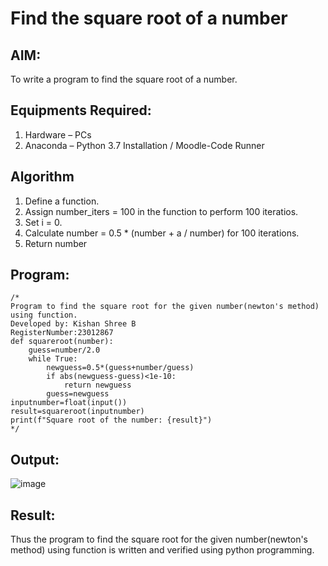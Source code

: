 # Find the square root of a number

## AIM:
To write a program to find the square root of a number.

## Equipments Required:
1. Hardware – PCs
2. Anaconda – Python 3.7 Installation / Moodle-Code Runner

## Algorithm
1. Define a function.
2. Assign number_iters = 100 in the function to perform 100 iteratios.
3. Set i = 0.
4. Calculate  number = 0.5 * (number + a / number) for 100 iterations.
5. Return number

## Program:
```
/*
Program to find the square root for the given number(newton's method) using function.
Developed by: Kishan Shree B
RegisterNumber:23012867
def squareroot(number):
    guess=number/2.0
    while True:
        newguess=0.5*(guess+number/guess)
        if abs(newguess-guess)<1e-10:
            return newguess
        guess=newguess
inputnumber=float(input())
result=squareroot(inputnumber)
print(f"Square root of the number: {result}")
*/

```

## Output:
![image](https://github.com/KishanShreeB/Square-root-of-a-number/assets/144870434/124df9c0-d939-472e-bb28-48b2c85e2866)



## Result:
Thus the program to find the square root for the given number(newton's method) using function is written and verified using python programming.
